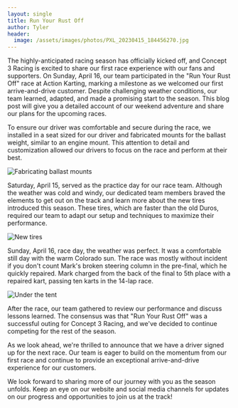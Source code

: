 ```yaml
---
layout: single
title: Run Your Rust Off
author: Tyler
header:
  image: /assets/images/photos/PXL_20230415_184456270.jpg
---
```


The highly-anticipated racing season has officially kicked off, and Concept 3 Racing is excited to share our first race experience with our fans and supporters.
On Sunday, April 16, our team participated in the "Run Your Rust Off" race at Action Karting, marking a milestone as we welcomed our first arrive-and-drive customer.
Despite challenging weather conditions, our team learned, adapted, and made a promising start to the season.
This blog post will give you a detailed account of our weekend adventure and share our plans for the upcoming races.

To ensure our driver was comfortable and secure during the race, we installed in a seat sized for our driver and fabricated mounts for the ballast weight, similar to an engine mount.
This attention to detail and customization allowed our drivers to focus on the race and perform at their best.

![Fabricating ballast mounts]({{site.url}}/assets/images/photos/PXL_20230405_021250193.jpg)

Saturday, April 15, served as the practice day for our race team.
Although the weather was cold and windy, our dedicated team members braved the elements to get out on the track and learn more about the new tires introduced this season.
These tires, which are faster than the old Duros, required our team to adapt our setup and techniques to maximize their performance.

![New tires]({{site.url}}/assets/images/photos/PXL_20230405_022614789.jpg)

Sunday, April 16, race day, the weather was perfect.
It was a comfortable still day with the warm Colorado sun.
The race was mostly without incident if you don't count Mark's broken steering column in the pre-final, which he quickly repaired.
Mark charged from the back of the final to 5th place with a repaired kart, passing ten karts in the 14-lap race.

![Under the tent]({{site.url}}/assets/images/photos/PXL_20230416_151614626.jpg)

After the race, our team gathered to review our performance and discuss lessons learned.
The consensus was that "Run Your Rust Off" was a successful outing for Concept 3 Racing, and we've decided to continue competing for the rest of the season.

As we look ahead, we're thrilled to announce that we have a driver signed up for the next race.
Our team is eager to build on the momentum from our first race and continue to provide an exceptional arrive-and-drive experience for our customers.

We look forward to sharing more of our journey with you as the season unfolds.
Keep an eye on our website and social media channels for updates on our progress and opportunities to join us at the track!
